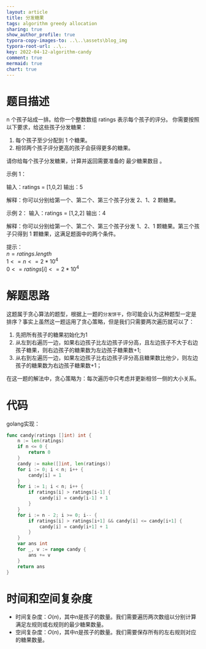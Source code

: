 ```yaml
---
layout: article
title: 分发糖果
tags: algorithm greedy allocation
sharing: true
show_author_profile: true
typora-copy-images-to: ..\..\assets\blog_img
typora-root-url: ..\..
key: 2022-04-12-algorithm-candy
comment: true
mermaid: true
chart: true
---
```


# 题目描述

n 个孩子站成一排。给你一个整数数组 ratings 表示每个孩子的评分。
你需要按照以下要求，给这些孩子分发糖果：

1. 每个孩子至少分配到 1 个糖果。
2. 相邻两个孩子评分更高的孩子会获得更多的糖果。


请你给每个孩子分发糖果，计算并返回需要准备的 最少糖果数目 。

示例 1：

输入：ratings = [1,0,2]
输出：5

解释：你可以分别给第一个、第二个、第三个孩子分发 2、1、2 颗糖果。

示例 2：
输入：ratings = [1,2,2]
输出：4

解释：你可以分别给第一个、第二个、第三个孩子分发 1、2、1 颗糖果。第三个孩子只得到 1 颗糖果，这满足题面中的两个条件。

提示：  
$n = ratings.length$  
$1 <= n <= 2 * 10^4$  
$0 <= ratings[i] <= 2 * 10^4$    


# 解题思路

这题属于贪心算法的题型，根据上一题的`分发饼干`，你可能会认为这种题型一定是排序？事实上虽然这一题运用了贪心策略，但是我们只需要两次遍历就可以了：
1. 先把所有孩子的糖果初始化为1
2. 从左到右遍历一边，如果右边孩子比左边孩子评分高，且左边孩子不大于右边孩子糖果，则右边孩子的糖果数为左边孩子糖果数$+1$;
3. 从右到左遍历一边，如果左边孩子比右边孩子评分高且糖果数比他少，则左边孩子的糖果数为右边孩子糖果数$+1$；

在这一题的解法中，贪心策略为：每次遍历中只考虑并更新相邻一侧的大小关系。

# 代码

golang实现：
```go
func candy(ratings []int) int {
	n := len(ratings)
	if n <= 0 {
		return 0
	}
	candy := make([]int, len(ratings))
	for i := 0; i < n; i++ {
		candy[i] = 1
	}
	for i := 1; i < n; i++ {
		if ratings[i] > ratings[i-1] {
			candy[i] = candy[i-1] + 1
		}
	}
	for i := n - 2; i >= 0; i-- {
		if ratings[i] > ratings[i+1] && candy[i] <= candy[i+1] {
			candy[i] = candy[i+1] + 1
		}
	}
	var ans int
	for _, v := range candy {
		ans += v
	}
	return ans
}
```

# 时间和空间复杂度

- 时间复杂度：$O(n)$，其中$n$是孩子的数量。我们需要遍历两次数组以分别计算满足左规则或右规则的最少糖果数量。
- 空间复杂度：$O(n)$，其中$n$是孩子的数量。我们需要保存所有的左右规则对应的糖果数量。

